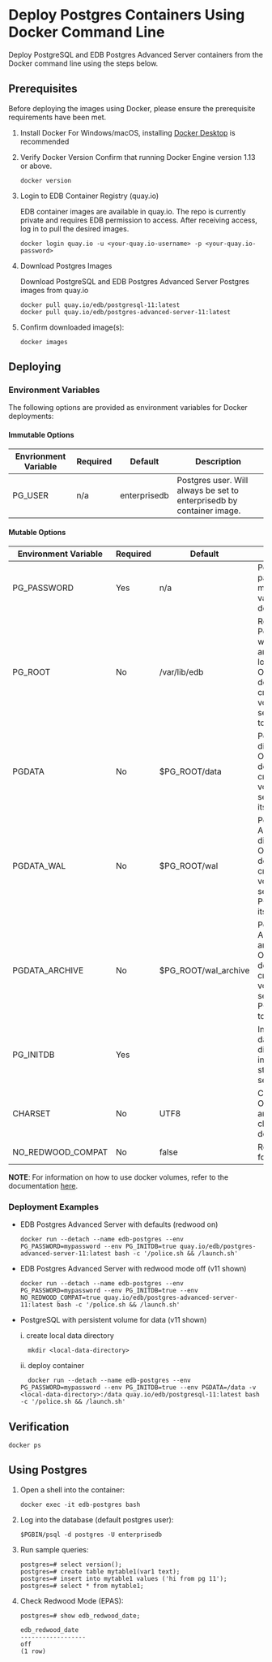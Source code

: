 # Deploy Postgres Containers Using Docker Command Line
Deploy PostgreSQL and EDB Postgres Advanced Server containers from the Docker command line using the steps below. 

## Prerequisites
Before deploying the images using Docker, please ensure the prerequisite requirements have been met. 

1. Install Docker
For Windows/macOS, installing [Docker Desktop](https://www.docker.com/products/docker-desktop) is recommended

2. Verify Docker Version
   Confirm that running Docker Engine version 1.13 or above.
   ```
   docker version
   ```

3. Login to EDB Container Registry (quay.io)

   EDB container images are available in quay.io. The repo is currently private and requires EDB permission to access. After
receiving access, log in to pull the desired images.
   ```
   docker login quay.io -u <your-quay.io-username> -p <your-quay.io-password>
   ```
   
4. Download Postgres Images

   Download PostgreSQL and EDB Postgres Advanced Server Postgres images from quay.io
   ```
   docker pull quay.io/edb/postgresql-11:latest
   docker pull quay.io/edb/postgres-advanced-server-11:latest
   ```

5. Confirm downloaded image(s):
   ```
   docker images
   ```

## Deploying

### Environment Variables
The following options are provided as environment variables for Docker deployments:

#### Immutable Options
| Envrionment Variable | Required | Default              | Description               |
|----------------------|----------|----------------------|---------------------------|
| PG_USER              | n/a      | enterprisedb         | Postgres user. Will always be set to enterprisedb by container image.            |

#### Mutable Options
| Environment Variable | Required | Default              | Description               |
|----------------------|----------|----------------------|---------------------------|
| PG_PASSWORD          | Yes      | n/a                  | Postgres password. User must include value when deploying         |
| PG_ROOT              | No       | /var/lib/edb         | Root directory of Postgres data, write ahead log, and write ahead log archive files. Override the default path by creating a docker volume and setting PG_ROOT to its path |
| PGDATA               | No       | $PG_ROOT/data        | Postgres data directory. Override the default path by creating a docker volume and setting PGDATA to its path   |
| PGDATA_WAL           | No       | $PG_ROOT/wal         | Postgres Write Ahead Log directory. Override the default path by creating a docker volume and setting PGDATA_WAL to its path |
| PGDATA_ARCHIVE       | No       | $PG_ROOT/wal_archive | Postgres Write Ahead Log archive directory. Override the default path by creating a docker volume and setting PGDATA_ARCHIVE to its path |
| PG_INITDB            | Yes      |                    | Indicates if the database directories will be initialized on startup. Should be set to `true`             |
| CHARSET              | No       | UTF8                 | Character set. Override to another valid character set if desired             |
| NO_REDWOOD_COMPAT    | No       | false                | Redwood mode for EPAS     |

**NOTE**: For information on how to use docker volumes, refer to the documentation [here](https://docs.docker.com/storage/volumes/).

### Deployment Examples

- EDB Postgres Advanced Server with defaults (redwood on) 
  ```
  docker run --detach --name edb-postgres --env PG_PASSWORD=mypassword --env PG_INITDB=true quay.io/edb/postgres-advanced-server-11:latest bash -c '/police.sh && /launch.sh'
  ```
- EDB Postgres Advanced Server with redwood mode off (v11 shown)
  ```  
  docker run --detach --name edb-postgres --env PG_PASSWORD=mypassword --env PG_INITDB=true --env NO_REDWOOD_COMPAT=true quay.io/edb/postgres-advanced-server-11:latest bash -c '/police.sh && /launch.sh'
  ```
- PostgreSQL with persistent volume for data (v11 shown)
        
    i. create local data directory
 
        mkdir <local-data-directory>
    
    ii. deploy container
       
        docker run --detach --name edb-postgres --env PG_PASSWORD=mypassword --env PG_INITDB=true --env PGDATA=/data -v <local-data-directory>:/data quay.io/edb/postgresql-11:latest bash -c '/police.sh && /launch.sh'
        

## Verification
   ```
   docker ps
   ```
   
## Using Postgres

1. Open a shell into the container:
   ```
   docker exec -it edb-postgres bash
   ```
2. Log into the database (default postgres user):
   ```
   $PGBIN/psql -d postgres -U enterprisedb
   ```
3. Run sample queries:
   ```
   postgres=# select version();
   postgres=# create table mytable1(var1 text);
   postgres=# insert into mytable1 values ('hi from pg 11');
   postgres=# select * from mytable1;
   ```
4. Check Redwood Mode (EPAS):      
   ```
   postgres=# show edb_redwood_date;
   ```
   ```
   edb_redwood_date
   ------------------
   off
   (1 row)
   ```
